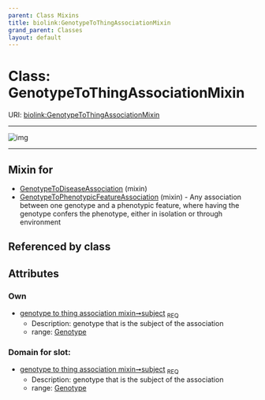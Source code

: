 ```yaml
---
parent: Class Mixins
title: biolink:GenotypeToThingAssociationMixin
grand_parent: Classes
layout: default
---
```


# Class: GenotypeToThingAssociationMixin




URI: [biolink:GenotypeToThingAssociationMixin](https://w3id.org/biolink/vocab/GenotypeToThingAssociationMixin)


---

![img](http://yuml.me/diagram/nofunky;dir:TB/class/[Genotype]%3Csubject%201..1-%20[GenotypeToThingAssociationMixin],[GenotypeToPhenotypicFeatureAssociation]uses%20-.-%3E[GenotypeToThingAssociationMixin],[GenotypeToDiseaseAssociation]uses%20-.-%3E[GenotypeToThingAssociationMixin],[GenotypeToPhenotypicFeatureAssociation],[GenotypeToDiseaseAssociation],[Genotype])

---


## Mixin for

 * [GenotypeToDiseaseAssociation](GenotypeToDiseaseAssociation.md) (mixin) 
 * [GenotypeToPhenotypicFeatureAssociation](GenotypeToPhenotypicFeatureAssociation.md) (mixin)  - Any association between one genotype and a phenotypic feature, where having the genotype confers the phenotype, either in isolation or through environment

## Referenced by class


## Attributes


### Own

 * [genotype to thing association mixin➞subject](genotype_to_thing_association_mixin_subject.md)  <sub>REQ</sub>
    * Description: genotype that is the subject of the association
    * range: [Genotype](Genotype.md)

### Domain for slot:

 * [genotype to thing association mixin➞subject](genotype_to_thing_association_mixin_subject.md)  <sub>REQ</sub>
    * Description: genotype that is the subject of the association
    * range: [Genotype](Genotype.md)
